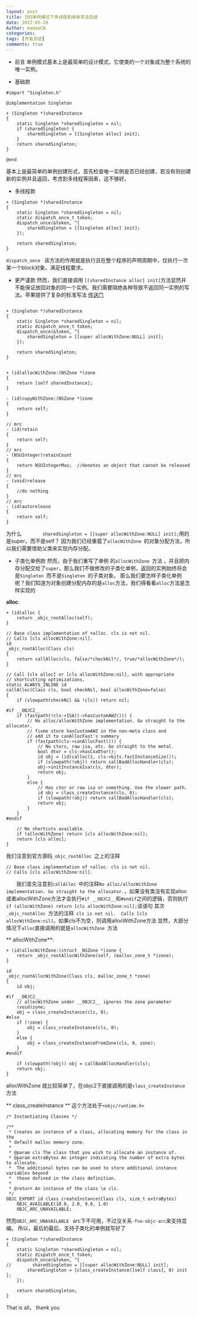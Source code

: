 ```yaml
---
layout: post
title: IOS单例模式下多线程和继承写法总结
date: 2017-05-20
Author: madaoCN
categories: 
tags: [开发总结]
comments: true
---
```


* 前言
单例模式基本上是最简单的设计模式，它使类的一个对象成为整个系统的唯一实例。

* 基础款


```objc
#import "Singleton.h"

@implementation Singleton

+ (Singleton *)sharedInstance
{
    static Singleton *sharedSingleton = nil;
    if (sharedSingleton) {
        sharedSingleton = [[Singleton alloc] init];
    }
    return sharedSingleton;
}

@end

```
基本上是最简单的单例创建形式，首先检查唯一实例是否已经创建，若没有则创建新的实例并且返回，考虑到多线程等因素，这不够好。

* 多线程款

```objc
+ (Singleton *)sharedInstance
{
    static Singleton *sharedSingleton = nil;
    static dispatch_once_t token;
    dispatch_once(&token, ^{
        sharedSingleton = [[Singleton alloc] init];
    });

    return sharedSingleton;
}
```

`dispatch_once ` 该方法的作用就是执行且在整个程序的声明周期中，仅执行一次某一个block对象，满足线程要求。

* 更严谨款
然而，我们直接调用 `[[sharedInstance alloc] init]`方法显然并不能保证放回对象的同一个实例。我们需要隔绝各种导致不返回同一实例的写法。苹果提供了复杂的标准写法 [传送门](https://developer.apple.com/legacy/library/documentation/Cocoa/Conceptual/CocoaFundamentals/CocoaObjects/CocoaObjects.html#//apple_ref/doc/uid/TP40002974-CH4-SW32)

```objc

+ (Singleton *)sharedInstance
{
    static Singleton *sharedSingleton = nil;
    static dispatch_once_t token;
    dispatch_once(&token, ^{
        sharedSingleton = [[super allocWithZone:NULL] init];
    });
    
    return sharedSingleton;
}


+ (id)allocWithZone:(NSZone *)zone
{
    return [self sharedInstance];
}

- (id)copyWithZone:(NSZone *)zone
{
    return self;
}

// mrc
- (id)retain
{
    return self;
}
// mrc
- (NSUInteger)retainCount
{
    return NSUIntegerMax;  //denotes an object that cannot be released
}
// mrc
- (void)release
{
    //do nothing
}
// mrc
- (id)autorelease
{
    return self;
}

```
为什么`        sharedSingleton = [[super allocWithZone:NULL] init];`用的是super，而不是self？ 因为我们已经重载了`allocWithZone `的对象分配方法，所以我们需要借助父类来实现内存分配。

* 子类化单例款
然而，由于我们重写了单例 的`allocWithZone `方法 ，并且把内存分配交给了`super`，那么我们不做修改的子类化单例，返回的实例始终将会是`Singleton `而不是`Singleton `的子类对象。
那么我们要怎样子类化单例呢？我们知道为对象创建分配内存的是`alloc`方法，我们得看看`alloc`方法是怎样实现的


**alloc**:
```objc
+ (id)alloc {
    return _objc_rootAlloc(self);
}

// Base class implementation of +alloc. cls is not nil.
// Calls [cls allocWithZone:nil].
id
_objc_rootAlloc(Class cls)
{
    return callAlloc(cls, false/*checkNil*/, true/*allocWithZone*/);
}

// Call [cls alloc] or [cls allocWithZone:nil], with appropriate 
// shortcutting optimizations.
static ALWAYS_INLINE id
callAlloc(Class cls, bool checkNil, bool allocWithZone=false)
{
    if (slowpath(checkNil && !cls)) return nil;

#if __OBJC2__
    if (fastpath(!cls->ISA()->hasCustomAWZ())) {
        // No alloc/allocWithZone implementation. Go straight to the allocator.
        // fixme store hasCustomAWZ in the non-meta class and 
        // add it to canAllocFast's summary
        if (fastpath(cls->canAllocFast())) {
            // No ctors, raw isa, etc. Go straight to the metal.
            bool dtor = cls->hasCxxDtor();
            id obj = (id)calloc(1, cls->bits.fastInstanceSize());
            if (slowpath(!obj)) return callBadAllocHandler(cls);
            obj->initInstanceIsa(cls, dtor);
            return obj;
        }
        else {
            // Has ctor or raw isa or something. Use the slower path.
            id obj = class_createInstance(cls, 0);
            if (slowpath(!obj)) return callBadAllocHandler(cls);
            return obj;
        }
    }
#endif

    // No shortcuts available.
    if (allocWithZone) return [cls allocWithZone:nil];
    return [cls alloc];
}
```
我们注意到官方源码`_objc_rootAlloc `之上的注释
```objc
// Base class implementation of +alloc. cls is not nil.
// Calls [cls allocWithZone:nil].
```

  我们首先注意到`callAlloc `中的注释`No alloc/allocWithZone implementation. Go straight to the allocator.`，如果没有类没有实现alloc或者allocWithZone方法才会执行`#if __OBJC2__`和`#endif`之间的逻辑，否则执行`if (allocWithZone) return [cls allocWithZone:nil];`该语句
其次 `_objc_rootAlloc `方法的注释` cls is not nil.  Calls [cls allocWithZone:nil]`，如果cls不为空，则调用allocWithZone方法
显然，大部分情况下`alloc`直接调用的就是`allocWithZone `方法

** allocWithZone**:
```objc
+ (id)allocWithZone:(struct _NSZone *)zone {
    return _objc_rootAllocWithZone(self, (malloc_zone_t *)zone);
}

id
_objc_rootAllocWithZone(Class cls, malloc_zone_t *zone)
{
    id obj;

#if __OBJC2__
    // allocWithZone under __OBJC2__ ignores the zone parameter
    (void)zone;
    obj = class_createInstance(cls, 0);
#else
    if (!zone) {
        obj = class_createInstance(cls, 0);
    }
    else {
        obj = class_createInstanceFromZone(cls, 0, zone);
    }
#endif

    if (slowpath(!obj)) obj = callBadAllocHandler(cls);
    return obj;
}

```
allocWithZone 就比较简单了，在objc2下直接调用的是`class_createInstance `方法


** class_createInstance **
这个方法处于`<objc/runtime.h>`

```objc
/* Instantiating Classes */

/** 
 * Creates an instance of a class, allocating memory for the class in the 
 * default malloc memory zone.
 * 
 * @param cls The class that you wish to allocate an instance of.
 * @param extraBytes An integer indicating the number of extra bytes to allocate. 
 *  The additional bytes can be used to store additional instance variables beyond 
 *  those defined in the class definition.
 * 
 * @return An instance of the class \e cls.
 */
OBJC_EXPORT id class_createInstance(Class cls, size_t extraBytes)
    OBJC_AVAILABLE(10.0, 2.0, 9.0, 1.0)
    OBJC_ARC_UNAVAILABLE;
```
然而`OBJC_ARC_UNAVAILABLE ` arc下不可用，不过没关系`-fno-objc-arc`来支持混编。
所以，最后的最后，支持子类化的单例就写好了

```objc
+ (Singleton *)sharedInstance
{
    static Singleton *sharedSingleton = nil;
    static dispatch_once_t token;
    dispatch_once(&token, ^{
//        sharedSingleton = [[super allocWithZone:NULL] init];
        sharedSingleton = [class_createInstance([self class], 0) init ];
    });
    
    return sharedSingleton;
}

```

That is all， thank you
